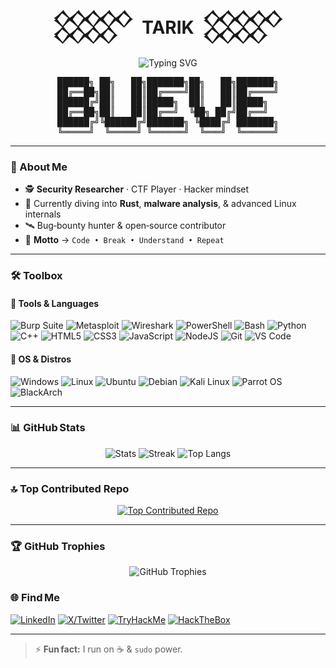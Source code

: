 <!-- 𒐫 YUSUF TARIK YILDIRIM – GitHub Profile README -->
<h1 align="center">𒐫 &nbsp;TARIK&nbsp; 𒐫</h1>

<p align="center">
  <img src="https://readme-typing-svg.demolab.com?font=JetBrains+Mono&weight=700&size=22&duration=4000&pause=800&color=00FF00&center=true&vCenter=true&multiline=true&width=800&lines=root@kali:~%23+whoami;root@kali:~%23+id;root@kali:~%23+ls+-la;root@kali:~%23+Always+learning...;root@kali:~%23+echo+%22hacking+the+planet%22" alt="Typing SVG" />
</p>

<!-- ASCII Art -->
<pre align="center">
██████╗ ██╗   ██╗███████╗██╗   ██╗███████╗
██╔══██╗██║   ██║██╔════╝██║   ██║██╔════╝
██████╔╝██║   ██║█████╗  ██║   ██║█████╗  
██╔══██╗██║   ██║██╔══╝  ╚██╗ ██╔╝██╔══╝  
██████╔╝╚██████╔╝███████╗ ╚████╔╝ ███████╗
╚═════╝  ╚═════╝ ╚══════╝  ╚═══╝  ╚══════╝
</pre>

---

### 🧠 About Me
- 🕵️ **Security Researcher** · CTF Player · Hacker mindset  
- 🧬 Currently diving into **Rust**, **malware analysis**, & advanced Linux internals  
- 🛰️ Bug‑bounty hunter & open‑source contributor  
- 🏴 **Motto** → `Code • Break • Understand • Repeat`

---

### 🛠️ Toolbox

#### 🧰 Tools & Languages

![Burp Suite](https://img.shields.io/badge/Burp%20Suite-ff5722?style=for-the-badge&logo=burpsuite&logoColor=white)
![Metasploit](https://img.shields.io/badge/Metasploit-3B4A6B?style=for-the-badge&logo=metasploit&logoColor=white)
![Wireshark](https://img.shields.io/badge/Wireshark-1679A7?style=for-the-badge&logo=wireshark&logoColor=white)
![PowerShell](https://img.shields.io/badge/PowerShell-012456?style=for-the-badge&logo=powershell&logoColor=white)
![Bash](https://img.shields.io/badge/Bash-121011?style=for-the-badge&logo=gnubash&logoColor=white)
![Python](https://img.shields.io/badge/Python-3670A0?style=for-the-badge&logo=python&logoColor=ffdd54)
![C++](https://img.shields.io/badge/C++-00599C?style=for-the-badge&logo=c%2b%2b&logoColor=white)
![HTML5](https://img.shields.io/badge/HTML5-E34F26?style=for-the-badge&logo=html5&logoColor=white)
![CSS3](https://img.shields.io/badge/CSS3-1572B6?style=for-the-badge&logo=css3&logoColor=white)
![JavaScript](https://img.shields.io/badge/JavaScript-F7DF1E?style=for-the-badge&logo=javascript&logoColor=black)
![NodeJS](https://img.shields.io/badge/Node.js-339933?style=for-the-badge&logo=nodedotjs&logoColor=white)
![Git](https://img.shields.io/badge/Git-F05032?style=for-the-badge&logo=git&logoColor=white)
![VS Code](https://img.shields.io/badge/VS%20Code-007ACC?style=for-the-badge&logo=visualstudiocode&logoColor=white)

#### 🐧 OS & Distros

![Windows](https://img.shields.io/badge/Windows-0078D6?style=for-the-badge&logo=windows&logoColor=white)
![Linux](https://img.shields.io/badge/Linux-FCC624?style=for-the-badge&logo=linux&logoColor=black)
![Ubuntu](https://img.shields.io/badge/Ubuntu-E95420?style=for-the-badge&logo=ubuntu&logoColor=white)
![Debian](https://img.shields.io/badge/Debian-A81D33?style=for-the-badge&logo=debian&logoColor=white)
![Kali Linux](https://img.shields.io/badge/Kali%20Linux-557C94?style=for-the-badge&logo=kalilinux&logoColor=white)
![Parrot OS](https://img.shields.io/badge/Parrot%20OS-008B8B?style=for-the-badge&logo=linux&logoColor=white)
![BlackArch](https://img.shields.io/badge/BlackArch-black?style=for-the-badge&logo=archlinux&logoColor=red)

---

### 📊 GitHub Stats

<p align="center">
  <img src="https://github-readme-stats.vercel.app/api?username=yusuftarik&theme=tokyonight&show_icons=true&hide_border=true" alt="Stats" />
  <img src="https://streak-stats.demolab.com?user=yusuftarik&theme=tokyonight&hide_border=true" alt="Streak" />
  <img src="https://github-readme-stats.vercel.app/api/top-langs/?username=yusuftarik&layout=compact&theme=tokyonight&hide_border=true" alt="Top Langs" />
</p>

---

### 🔝 Top Contributed Repo

<p align="center">
  <a href="https://github.com/yusuftarik/REPO-ADI">
    <img src="https://github-readme-stats.vercel.app/api/pin/?username=yusuftarik&repo=REPO-ADI&theme=tokyonight" alt="Top Contributed Repo" />
  </a>
</p>

---

### 🏆 GitHub Trophies

<p align="center">
  <img src="https://github-profile-trophy.vercel.app/?username=yusuftarik&theme=onedark&no-frame=true&margin-w=10" alt="GitHub Trophies" />
</p>

### 🌐 Find Me

[![LinkedIn](https://img.shields.io/badge/LinkedIn-0A66C2?style=for-the-badge&logo=linkedin&logoColor=white)](https://linkedin.com/in/YOUR_LINK)
[![X/Twitter](https://img.shields.io/badge/X-000000?style=for-the-badge&logo=x&logoColor=white)](https://x.com/YOUR_HANDLE)
[![TryHackMe](https://img.shields.io/badge/TryHackMe-212C42?style=for-the-badge&logo=tryhackme&logoColor=red)](https://tryhackme.com/p/YOUR_PROFILE)
[![HackTheBox](https://img.shields.io/badge/HackTheBox-9dff00?style=for-the-badge&logo=hackthebox&logoColor=black)](https://app.hackthebox.com/profile/YOUR_ID)

---

> ⚡ **Fun fact:** I run on ☕ & `sudo` power.
